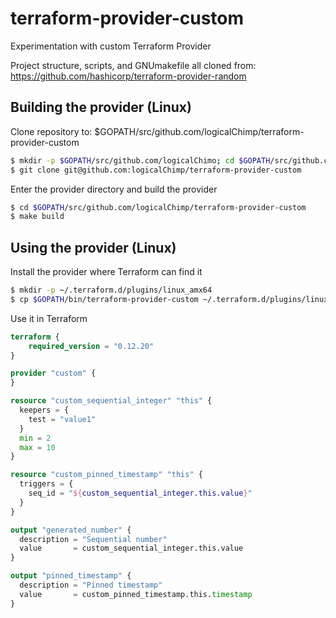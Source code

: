 # terraform-provider-custom
Experimentation with custom Terraform Provider

Project structure, scripts, and GNUmakefile all cloned from: https://github.com/hashicorp/terraform-provider-random

## Building the provider (Linux)

Clone repository to: $GOPATH/src/github.com/logicalChimp/terraform-provider-custom

```bash
$ mkdir -p $GOPATH/src/github.com/logicalChimo; cd $GOPATH/src/github.com/logicalChimp
$ git clone git@github.com:logicalChimp/terraform-provider-custom
```

Enter the provider directory and build the provider

```bash
$ cd $GOPATH/src/github.com/logicalChimp/terraform-provider-custom
$ make build
```

## Using the provider (Linux)

Install the provider where Terraform can find it

```bash
$ mkdir -p ~/.terraform.d/plugins/linux_amx64
$ cp $GOPATH/bin/terraform-provider-custom ~/.terraform.d/plugins/linux_amx64
```

Use it in Terraform

```terraform
terraform {
    required_version = "0.12.20"
}

provider "custom" {
}

resource "custom_sequential_integer" "this" {
  keepers = {
    test = "value1"
  }
  min = 2
  max = 10
}

resource "custom_pinned_timestamp" "this" {
  triggers = {
    seq_id = "${custom_sequential_integer.this.value}"
  }
}

output "generated_number" {
  description = "Sequential number"
  value       = custom_sequential_integer.this.value
}

output "pinned_timestamp" {
  description = "Pinned timestamp"
  value       = custom_pinned_timestamp.this.timestamp
}
```